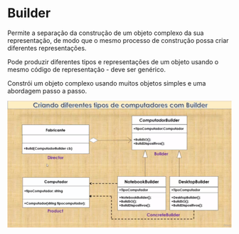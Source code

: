 # Builder

Permite a separação da construção de um objeto complexo da sua representação, de modo que o mesmo processo de construção possa criar diferentes representações.

Pode produzir diferentes tipos e representações de um objeto usando o mesmo código de representação - deve ser genérico.

Constrói um objeto complexo usando muitos objetos simples e uma abordagem passo a passo.

![Alt text](image.png)

